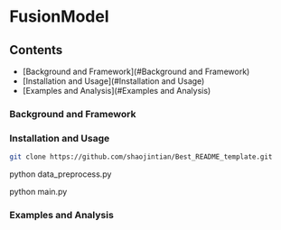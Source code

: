 # FusionModel

## Contents
- [Background and Framework](#Background and Framework)
- [Installation and Usage](#Installation and Usage)
- [Examples and Analysis](#Examples and Analysis)

### Background and Framework

### Installation and Usage

```sh
git clone https://github.com/shaojintian/Best_README_template.git
```

python data_preprocess.py

python main.py

### Examples and Analysis
